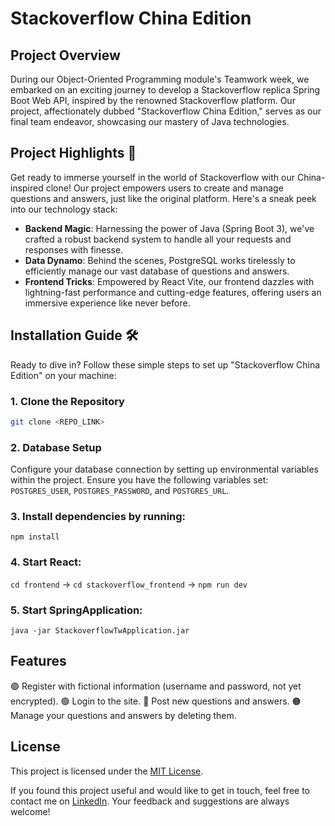 # Stackoverflow China Edition

## Project Overview

During our Object-Oriented Programming module's Teamwork week, we embarked on an exciting journey to develop a Stackoverflow replica Spring Boot Web API, inspired by the renowned Stackoverflow platform. Our project, affectionately dubbed "Stackoverflow China Edition," serves as our final team endeavor, showcasing our mastery of Java technologies.

## Project Highlights 🚀

Get ready to immerse yourself in the world of Stackoverflow with our China-inspired clone! Our project empowers users to create and manage questions and answers, just like the original platform. Here's a sneak peek into our technology stack:

- **Backend Magic**: Harnessing the power of Java (Spring Boot 3), we've crafted a robust backend system to handle all your requests and responses with finesse.
- **Data Dynamo**: Behind the scenes, PostgreSQL works tirelessly to efficiently manage our vast database of questions and answers.
- **Frontend Tricks**: Empowered by React Vite, our frontend dazzles with lightning-fast performance and cutting-edge features, offering users an immersive experience like never before.

## Installation Guide 🛠️

Ready to dive in? Follow these simple steps to set up "Stackoverflow China Edition" on your machine:

### 1. Clone the Repository

```bash
git clone <REPO_LINK>
```

### 2. Database Setup

Configure your database connection by setting up environmental variables within the project. Ensure you have the following variables set: `POSTGRES_USER`, `POSTGRES_PASSWORD`, and `POSTGRES_URL`.

### 3. Install dependencies by running:

`npm install`

### 4. Start React:

`cd frontend` -> `cd stackoverflow_frontend` -> `npm run dev`

### 5. Start SpringApplication:

`java -jar StackoverflowTwApplication.jar`

## Features

🟣 Register with fictional information (username and password, not yet encrypted).
🟢 Login to the site.
🔵 Post new questions and answers.
🟠 Manage your questions and answers by deleting them.

## License

This project is licensed under the [MIT License](https://opensource.org/licenses/MIT).

If you found this project useful and would like to get in touch, feel free to contact me on [LinkedIn](https://www.linkedin.com/in/igirb/). Your feedback and suggestions are always welcome!
